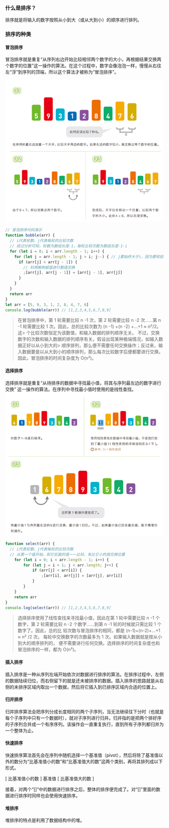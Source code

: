 ### 什么是排序？

排序就是将输入的数字按照从小到大（或从大到小）的顺序进行排列。

### 排序的种类

#### 冒泡排序

冒泡排序就是重复“从序列右边开始比较相邻两个数字的大小，再根据结果交换两个数字的位置”这一操作的算法。在这个过程中，数字会像泡泡一样，慢慢从右往左“浮”到序列的顶端，所以这个算法才被称为“冒泡排序”。

![image-20210825165649638](https://github.com/limchen233/picgo/blob/master/img/image-20210825165649638.png?raw=true)

```javascript
// 冒泡排序代码演示
function bubble(arr) {
  // i代表轮数，j代表每轮的比较次数
  // 经过分析可知，轮数为数组长度-1，每轮比较次数为数组长度-1-i
  for (let i = 0; i < arr.length - 1; i++) {
    for (let j = arr.length - 1; j > i; j--) { // j要始终大于i，因为要和前面的数比较(j-1)
      if (arr[j] < arr[j - 1]) {
        // 利用解构赋值进行数值交换
        ;[arr[j], arr[j - 1]] = [arr[j - 1], arr[j]]
      }
    }
  }
  return arr
}
let arr = [5, 9, 3, 1, 2, 8, 4, 7, 6]
console.log(bubble(arr)) // [1,2,3,4,5,6,7,8,9]
```

> 在冒泡排序中，第 1 轮需要比较 n -1 次，第 2 轮需要比较 n -2 次……第 n -1 轮需要比较 1 次。因此，总的比较次数为 (n -1) +(n -2) +…+1 ≈ n²/2。这> 个比较次数恒定为该数值，和输入数据的排列顺序无关。 不过，交换数字的次数和输入数据的排列顺序有关。假设出现某种极端情况，如输入数据正好以从小到大的> 顺序排列，那么便不需要任何交换操作；反过来，输入数据要是以从大到小的顺序排列，那么每次比较数字后便都要进行交换。因此，冒泡排序的时间复杂度为 O(n²)。

#### 选择排序

选择排序就是重复“从待排序的数据中寻找最小值，将其与序列最左边的数字进行交换” 这一操作的算法。在序列中寻找最小值时使用的是线性查找。
![image-20210826172933128](https://github.com/limchen233/picgo/blob/master/img/image-20210826172933128.png?raw=true)

```javascript
function select(arr) {
  // i代表轮数，j代表每轮的比较次数
  // 从第一个值开始，和它后面的值一一比较，有比它小的就交换位置
	for (let i = 0; i < arr.length - 1; i++) {
		for (let j = i + 1; j < arr.length; j++) {
			if (arr[j] < arr[i]) {
				;[arr[i], arr[j]] = [arr[j], arr[i]]
			}
		}
	}
	return arr
}
console.log(select(arr)) // [1,2,3,4,5,6,7,8,9]
```

> 选择排序使用了线性查找来寻找最小值，因此在第 1 轮中需要比较 n -1 个数字，第 2 轮需要比较 n -2 个数字……到第 n -1 轮的时候就只需比较 1 个数字了。因此，总的比 较次数与冒泡排序的相同，都是 (n-1)+(n-2)+…+1 ≈ n² /2 次。 每轮中交换数字的次数最多为 1 次。如果输入数据就是按从小到大的顺序排列的， 便不需要进行任何交换。选择排序的时间复杂度也和冒泡排序的一样，都为 O(n²)。
>

#### 插入排序
插入排序是一种从序列左端开始依次对数据进行排序的算法。在排序过程中，左侧的数据陆续归位，而右侧留下的就是还未被排序的数据。插入排序的思路就是从右侧的未排序区域内取出一个数据，然后将它插入到已排序区域内合适的位置上。

#### 归并排序

归并排序算法会把序列分成长度相同的两个子序列，当无法继续往下分时（也就是每个子序列中只有一个数据时），就对子序列进行归并。归并指的是把两个排好序的子序列合并成一个有序序列。该操作会一直重复执行，直到所有子序列都归并为一个整体为止。

#### 快速排序

快速排序算法首先会在序列中随机选择一个基准值（pivot），然后将除了基准值以外的数分为“比基准值小的数”和“比基准值大的数”这两个类别，再将其排列成以下形式。

[ 比基准值小的数 ] 基准值 [ 比基准值大的数 ]

接着，对两个“[]”中的数据进行排序之后，整体的排序便完成了。对“[]”里面的数据进行排序时同样也会使用快速排序。

#### 堆排序

堆排序的特点是利用了数据结构中的堆。
